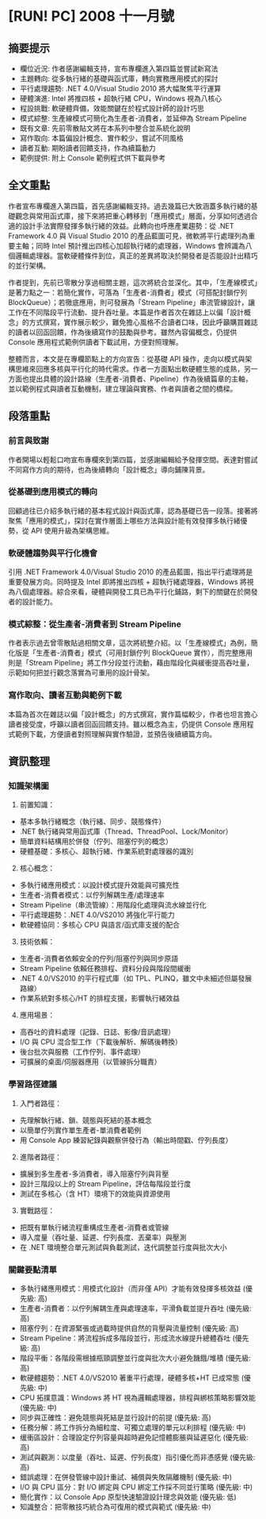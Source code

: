 # [RUN! PC] 2008 十一月號

## 摘要提示
- 欄位近況: 作者感謝編輯支持，宣布專欄進入第四篇並嘗試新寫法
- 主題轉向: 從多執行緒的基礎與函式庫，轉向實務應用模式的探討
- 平行處理趨勢: .NET 4.0/Visual Studio 2010 將大幅聚焦平行運算
- 硬體演進: Intel 將推四核 + 超執行緒 CPU，Windows 視為八核心
- 程設挑戰: 軟硬體齊備，效能關鍵在於程式設計師的設計巧思
- 模式綜整: 生產線模式可簡化為生產者-消費者，並延伸為 Stream Pipeline
- 既有文章: 先前零散貼文將在本系列中整合並系統化說明
- 寫作取向: 本篇偏設計概念、實作較少，嘗試不同風格
- 讀者互動: 期盼讀者回饋支持，作為續篇動力
- 範例提供: 附上 Console 範例程式供下載與參考

## 全文重點
作者宣布專欄進入第四篇，首先感謝編輯支持。過去幾篇已大致涵蓋多執行緒的基礎觀念與常用函式庫，接下來將把重心轉移到「應用模式」層面，分享如何透過合適的設計手法實際發揮多執行緒的效益。此轉向也呼應產業趨勢：從 .NET Framework 4.0 與 Visual Studio 2010 的產品藍圖可見，微軟將平行處理列為重要主軸；同時 Intel 預計推出四核心加超執行緒的處理器，Windows 會辨識為八個邏輯處理器。當軟硬體條件到位，真正的差異將取決於開發者是否能設計出精巧的並行架構。

作者提到，先前已零散分享過相關主題，這次將統合並深化。其中，「生產線模式」是著力點之一：若簡化實作，可落為「生產者-消費者」模式（可搭配封鎖佇列 BlockQueue）；若徹底應用，則可發展為「Stream Pipeline」串流管線設計，讓工作在不同階段平行流動、提升吞吐量。本篇是作者首次在雜誌上以偏「設計概念」的方式撰寫，實作展示較少，難免擔心風格不合讀者口味，因此呼籲購買雜誌的讀者以回函回饋，作為後續寫作的鼓勵與參考。雖然內容偏概念，仍提供 Console 應用程式範例供讀者下載試用，方便對照理解。

整體而言，本文是在專欄節點上的方向宣告：從基礎 API 操作，走向以模式與架構思維來回應多核與平行化的時代需求。作者一方面點出軟硬體生態的成熟，另一方面也提出具體的設計路線（生產者-消費者、Pipeline）作為後續篇章的主軸，並以範例程式與讀者互動機制，建立理論與實務、作者與讀者之間的橋樑。

## 段落重點
### 前言與致謝
作者開場以輕鬆口吻宣布專欄來到第四篇，並感謝編輯給予發揮空間。表達對嘗試不同寫作方向的期待，也為後續轉向「設計概念」導向鋪陳背景。

### 從基礎到應用模式的轉向
回顧過往已介紹多執行緒的基本程式設計與函式庫，認為基礎已告一段落。接著將聚焦「應用的模式」，探討在實作層面上哪些方法與設計能有效發揮多執行緒優勢，從 API 使用升級為架構思維。

### 軟硬體趨勢與平行化機會
引用 .NET Framework 4.0/Visual Studio 2010 的產品藍圖，指出平行處理將是重要發展方向。同時提及 Intel 即將推出四核 + 超執行緒處理器，Windows 將視為八個處理器。綜合來看，硬體與開發工具已為平行化鋪路，剩下的關鍵在於開發者的設計能力。

### 模式綜整：從生產者-消費者到 Stream Pipeline
作者表示過去曾零散貼過相關文章，這次將統整介紹。以「生產線模式」為例，簡化版是「生產者-消費者」模式（可用封鎖佇列 BlockQueue 實作），而完整應用則是「Stream Pipeline」將工作分段並行流動，藉由階段化與緩衝提高吞吐量，示範如何把並行觀念落實為可重用的設計骨架。

### 寫作取向、讀者互動與範例下載
本篇為首次在雜誌以偏「設計概念」的方式撰寫，實作篇幅較少，作者也坦言擔心讀者接受度，呼籲以讀者回函回饋支持。雖以概念為主，仍提供 Console 應用程式範例下載，方便讀者對照理解與實作驗證，並預告後續續篇方向。

## 資訊整理

### 知識架構圖
1. 前置知識：
- 基本多執行緒概念（執行緒、同步、競態條件）
- .NET 執行緒與常用函式庫（Thread、ThreadPool、Lock/Monitor）
- 簡單資料結構用於併發（佇列、阻塞佇列的概念）
- 硬體基礎：多核心、超執行緒、作業系統對處理器的識別

2. 核心概念：
- 多執行緒應用模式：以設計模式提升效能與可擴充性
- 生產者-消費者模式：以佇列解耦生產/處理速率
- Stream Pipeline（串流管線）：用階段化處理與流水線並行化
- 平行處理趨勢：.NET 4.0/VS2010 將強化平行能力
- 軟硬體協同：多核心 CPU 與語言/函式庫支援的配合

3. 技術依賴：
- 生產者-消費者依賴安全的佇列/阻塞佇列與同步原語
- Stream Pipeline 依賴任務排程、資料分段與階段間緩衝
- .NET 4.0/VS2010 的平行程式庫（如 TPL、PLINQ，雖文中未細述但屬發展路線）
- 作業系統對多核心/HT 的排程支援，影響執行緒效益

4. 應用場景：
- 高吞吐的資料處理（記錄、日誌、影像/音訊處理）
- I/O 與 CPU 混合型工作（下載後解析、解碼後轉換）
- 後台批次與服務（工作佇列、事件處理）
- 可擴展的桌面/伺服器應用（以管線拆分職責）

### 學習路徑建議
1. 入門者路徑：
- 先理解執行緒、鎖、競態與死結的基本概念
- 以簡單佇列實作單生產者-單消費者範例
- 用 Console App 練習紀錄與觀察併發行為（輸出時間戳、佇列長度）

2. 進階者路徑：
- 擴展到多生產者-多消費者，導入阻塞佇列與背壓
- 設計三階段以上的 Stream Pipeline，評估每階段並行度
- 測試在多核心（含 HT）環境下的效能與資源使用

3. 實戰路徑：
- 把既有單執行緒流程重構成生產者-消費者或管線
- 導入度量（吞吐量、延遲、佇列長度、丟棄率）與壓測
- 在 .NET 環境整合單元測試與負載測試，迭代調整並行度與批次大小

### 關鍵要點清單
- 多執行緒應用模式：用模式化設計（而非僅 API）才能有效發揮多核效益 (優先級: 高)
- 生產者-消費者：以佇列解耦生產與處理速率，平滑負載並提升吞吐 (優先級: 高)
- 阻塞佇列：在資源緊張或過載時提供自然的背壓與流量控制 (優先級: 高)
- Stream Pipeline：將流程拆成多階段並行，形成流水線提升總體吞吐 (優先級: 高)
- 階段平衡：各階段需根據瓶頸調整並行度與批次大小避免饑餓/堆積 (優先級: 高)
- 軟硬體趨勢：.NET 4.0/VS2010 著重平行處理，硬體多核+HT 已成常態 (優先級: 中)
- CPU 拓撲意識：Windows 將 HT 視為邏輯處理器，排程與綁核策略影響效能 (優先級: 中)
- 同步與正確性：避免競態與死結是並行設計的前提 (優先級: 高)
- 任務分解：將工作拆分為細粒度、可獨立處理的單元以利排程 (優先級: 中)
- 缓衝區設計：合理設定佇列容量與超時避免記憶體膨脹與延遲惡化 (優先級: 高)
- 測試與觀測：以度量（吞吐、延遲、佇列長度）指引優化而非憑感覺 (優先級: 高)
- 錯誤處理：在併發管線中設計重試、補償與失敗隔離機制 (優先級: 中)
- I/O 與 CPU 區分：對 I/O 綁定與 CPU 綁定工作採不同並行策略 (優先級: 中)
- 簡化實作：以 Console App 原型快速驗證設計理念與效能 (優先級: 低)
- 知識整合：把零散技巧統合為可復用的模式與範式 (優先級: 中)